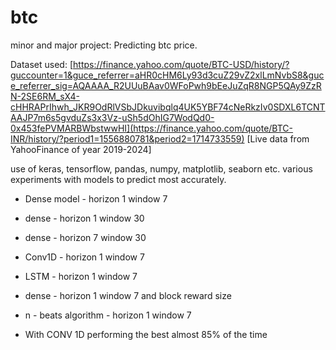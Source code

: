 # btc
minor and major project: Predicting btc price.

Dataset used: [https://finance.yahoo.com/quote/BTC-USD/history/?guccounter=1&guce_referrer=aHR0cHM6Ly93d3cuZ29vZ2xlLmNvbS8&guce_referrer_sig=AQAAAA_R2UUuBAav0WFoPwh9bEeJuZqR8NGP5QAy9ZzRN-2SE6RM_sX4-cHHRAPrIhwh_JKR9OdRlVSbJDkuvibqlq4UK5YBF74cNeRkzIv0SDXL6TCNTAAJP7m6s5gvduZs3x3Vz-uSh5dOhIG7WodQd0-0x453fePVMARBWbstwwHI](https://finance.yahoo.com/quote/BTC-INR/history/?period1=1556880781&period2=1714733559)
[Live data from YahooFinance of year 2019-2024]

use of keras, tensorflow, pandas, numpy, matplotlib, seaborn etc.
various experiments with models to predict most accurately.
* Dense model - horizon 1 window 7
* dense - horizon 1 window 30
* dense - horizon 7 window 30
* Conv1D - horizon 1 window 7
* LSTM - horizon 1 window 7
* dense - horizon 1 window 7 and block reward size
* n - beats algorithm - horizon 1 window 7

* With CONV 1D performing the best almost 85% of the time
